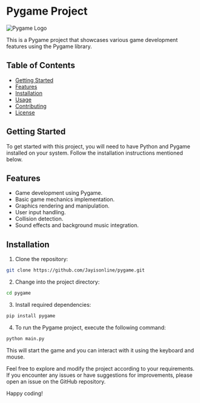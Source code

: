 # Pygame Project

![Pygame Logo](https://www.pygame.org/docs/pygame_tiny.gif)

This is a Pygame project that showcases various game development features using the Pygame library.

## Table of Contents
- [Getting Started](#getting-started)
- [Features](#features)
- [Installation](#installation)
- [Usage](#usage)
- [Contributing](#contributing)
- [License](#license)

## Getting Started

To get started with this project, you will need to have Python and Pygame installed on your system. Follow the installation instructions mentioned below.

## Features

- Game development using Pygame.
- Basic game mechanics implementation.
- Graphics rendering and manipulation.
- User input handling.
- Collision detection.
- Sound effects and background music integration.

## Installation

1. Clone the repository:

```bash
git clone https://github.com/Jayisonline/pygame.git
```

2. Change into the project directory:

```bash
cd pygame
```
3. Install required dependencies:

```bash
pip install pygame
```


4. To run the Pygame project, execute the following command:

```bash
python main.py
```
This will start the game and you can interact with it using the keyboard and mouse.




</hr>
Feel free to explore and modify the project according to your requirements. If you encounter any issues or have suggestions for improvements, please open an issue on the GitHub repository.

Happy coding!

